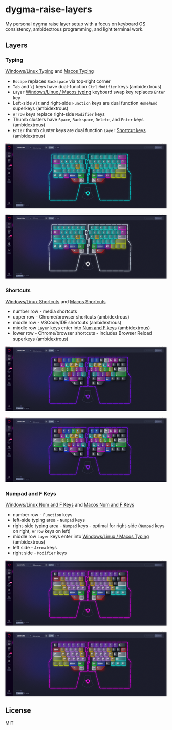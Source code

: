 # dygma-raise-layers

My personal dygma raise layer setup with a focus on keyboard OS consistency, ambidextrous programming, and light terminal work.

## Layers

### Typing

[Windows/Linux Typing](configs/windows-linux-typing.json) and [Macos Typing](configs/macos-typing.json)

- `Escape` replaces `Backspace` via top-right corner
- `Tab` and `\|` keys have dual-function `Ctrl` `Modifier` keys (ambidextrous)
- `Layer` [Windows/Linux / Macos typing](#typing) keyboard swap key replaces `Enter` key
- Left-side `Alt` and right-side `Function` keys are dual function `Home`/`End` superkeys (ambidextrous)
- `Arrow` keys replace right-side `Modifier` keys
- Thumb clusters have `Space`, `Backspace`, `Delete`, and `Enter` keys (ambidextrous)
- `Enter` thumb cluster keys are dual function `Layer` [Shortcut keys](#shortcuts) (ambidextrous)

![Windows/Linux Typing](img/windows-linux-typing.png)

![Macos Typing](img/macos-typing.png)

### Shortcuts

[Windows/Linux Shortcuts](configs/windows-linux-shortcuts.json) and [Macos Shortcuts](configs/macos-shortcuts.json)

- number row - media shortcuts
- upper row - Chrome/browser shortcuts (ambidextrous)
- middle row - VSCode/IDE shortcuts (ambidextrous)
- middle row `Layer` keys enter into [Num and F keys](#numpad-and-f-keys) (ambidextrous)
- lower row - Chrome/browser shortcuts - includes Browser Reload superkeys (ambidextrous)

![Windows/Linux Shortcuts](img/windows-linux-shortcuts.png)

![Macos Shortcuts](img/macos-shortcuts.png)

### Numpad and F Keys

[Windows/Linux Num and F Keys](configs/windows-linux-num-f-keys.json) and [Macos Num and F Keys](configs/macos-num-f-keys.json)

- number row - `Function` keys
- left-side typing area - `Numpad` keys
- right-side typing area - `Numpad` keys - optimal for right-side (`Numpad` keys on right, `Arrow` keys on left)
- middle row `Layer` keys enter into [Windows/Linux / Macos Typing](#typing) (ambidextrous)
- left side - `Arrow` keys
- right side - `Modifier` keys

![Windows/Linux Num and F Keys](img/windows-linux-num-f-keys.png)

![Macos Num and F Keys](img/macos-num-f-keys.png)

## License

MIT
